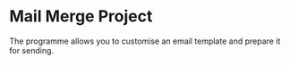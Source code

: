 # Mail Merge Project

The programme allows you to customise an email template and prepare it for sending.

